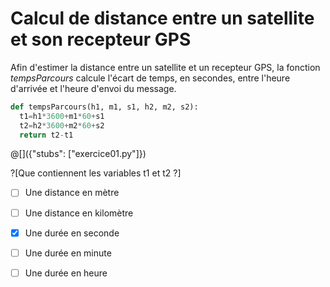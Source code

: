# Calcul de distance entre un satellite et son recepteur GPS

Afin d'estimer la distance entre un satellite et un recepteur GPS, la fonction <i>tempsParcours</i> calcule l'écart de temps, en secondes, entre l'heure d'arrivée et l'heure d'envoi du message.
```python
def tempsParcours(h1, m1, s1, h2, m2, s2):
  t1=h1*3600+m1*60+s1
  t2=h2*3600+m2*60+s2
  return t2-t1
```

@[]({"stubs": ["exercice01.py"]})

?[Que contiennent les variables t1 et t2 ?]
-[ ] Une distance en mètre
-[ ] Une distance en kilomètre
-[x] Une durée en seconde
-[ ] Une durée en minute
-[ ] Une durée en heure



